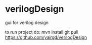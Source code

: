 verilogDesign
=============

gui for verilog design

to run project do:
 mvn install
 git pull https://github.com/yairgd/verilogDesign
